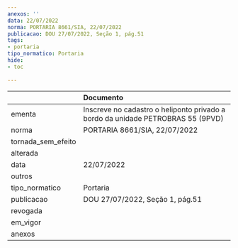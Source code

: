 ```yaml
---
anexos: ''
data: 22/07/2022
norma: PORTARIA 8661/SIA, 22/07/2022
publicacao: DOU 27/07/2022, Seção 1, pág.51
tags:
- portaria
tipo_normatico: Portaria
hide: 
- toc 
 
---
```


|                    | Documento                                                                       |
|:-------------------|:--------------------------------------------------------------------------------|
| ementa             | Inscreve no cadastro o heliponto privado a bordo da unidade PETROBRAS 55 (9PVD) |
| norma              | PORTARIA 8661/SIA, 22/07/2022                                                   |
| tornada_sem_efeito |                                                                                 |
| alterada           |                                                                                 |
| data               | 22/07/2022                                                                      |
| outros             |                                                                                 |
| tipo_normatico     | Portaria                                                                        |
| publicacao         | DOU 27/07/2022, Seção 1, pág.51                                                 |
| revogada           |                                                                                 |
| em_vigor           |                                                                                 |
| anexos             |                                                                                 |